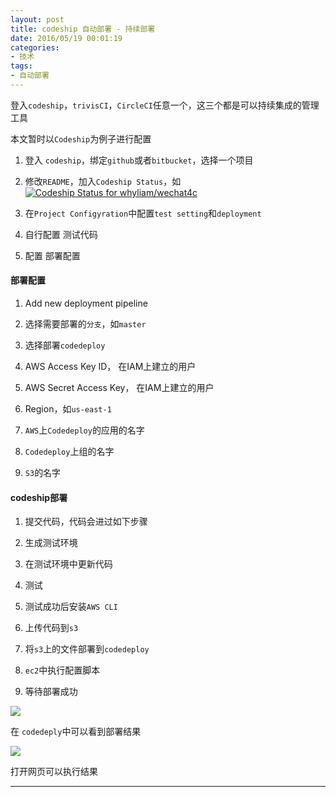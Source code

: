 ```yaml
---
layout: post
title: codeship 自动部署 - 持续部署
date: 2016/05/19 00:01:19
categories: 
- 技术
tags: 
- 自动部署
---
```


登入`codeship`，`trivisCI`，`CircleCI`任意一个，这三个都是可以持续集成的管理工具

本文暂时以`Codeship`为例子进行配置

1. 登入 `codeship`，绑定`github`或者`bitbucket`，选择一个项目

2. 修改`README`，加入`Codeship Status`，如 [ ![Codeship Status for whyliam/wechat4c](http://pics.naaln.com/blog/2019-01-14-060803.jpg)](http://pics.naaln.com/blog/2019-01-14-060806.jpg)

3. 在`Project Configyration`中配置`test setting`和`deployment`

4. 自行配置 测试代码

5. 配置 部署配置

#### 部署配置

1. Add new deployment pipeline

2. 选择需要部署的`分支`，如`master`

3. 选择部署`codedeploy`

4. AWS Access Key ID， 在IAM上建立的用户

5. AWS Secret Access Key， 在IAM上建立的用户

6. Region，如`us-east-1`

7. `AWS`上`Codedeploy`的应用的名字

8. `Codedeploy`上组的名字

9. `S3`的名字

#### codeship部署

1. 提交代码，代码会进过如下步骤

2. 生成测试环境

3. 在测试环境中更新代码

4. 测试

5. 测试成功后安装`AWS CLI`

6. 上传代码到`s3`

7. 将`s3`上的文件部署到`codedeploy`

8. `ec2`中执行配置脚本

9. 等待部署成功

![](http://pics.naaln.com/blog/2019-01-14-060807.jpg)

在 `codedeply`中可以看到部署结果

![](http://pics.naaln.com/blog/2019-01-14-060808.jpg)

打开网页可以执行结果

----------
